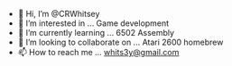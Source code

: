 - 👋 Hi, I’m @CRWhitsey
- 👀 I’m interested in ... Game development 
- 🌱 I’m currently learning ... 6502 Assembly
- 💞️ I’m looking to collaborate on ... Atari 2600 homebrew 
- 📫 How to reach me ... whits3y@gmail.com

<!---
CRWhitsey/CRWhitsey is a ✨ special ✨ repository because its `README.md` (this file) appears on your GitHub profile.
You can click the Preview link to take a look at your changes.
--->
